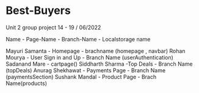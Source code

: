 # Best-Buyers

Unit 2 group project 14 - 19 / 06/2022

Name - Page-Name - Branch-Name - Localstorage name

Mayuri Samanta - Homepage - brachname (homepage , navbar)
Rohan Mourya - User Sign in and Up - Branch Name (userAuthentication)
Sadanand Mare - cartpage()
Siddharth Sharma -Top Deals - Branch Name (topDeals)
Anurag Shekhawat - Payments Page - Branch Name (paymentsSection)
Sushank Mandal - Product Page - Brach Name(products)
